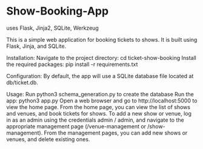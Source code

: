 # Show-Booking-App
uses Flask, Jinja2, SQLite, Werkzeug


This is a simple web application for booking tickets to shows. It is built using Flask, Jinja, and SQLite.

Installation:
Navigate to the project directory: cd ticket-show-booking
Install the required packages: pip install -r requirements.txt

Configuration:
By default, the app will use a SQLite database file located at db/ticket.db. 

Usage:
Run python3 schema_generation.py to create the database
Run the app: python3 app.py
Open a web browser and go to http://localhost:5000 to view the home page.
From the home page, you can view the list of shows and venues, and book tickets for shows.
To add a new show or venue, log in as an admin using the credentials admin / admin, and navigate to the appropriate management page (/venue-management or /show-management).
From the management pages, you can add new shows or venues, and delete existing ones.


